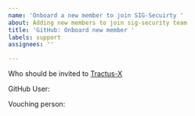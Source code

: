 ```yaml
---
name: 'Onboard a new member to join SIG-Secuirty '
about: Adding new members to join sig-security team 
title: 'GitHub: Onboard new member '
labels: support
assignees: ''

---
```


Who should be invited to [Tractus-X](https://github.com/eclipse-tractusx/sig-security)

GitHub User:
<!-- Please fill in the GITHUB-USER-ID -->

Vouching person: <!-- Please fill in your Tractus-X GitHub-Teams Maintainer GITHUB-USER-ID or the Product Owners GITHUB-USER-ID -->
<!-- Info: Who can verify that the new user is a Member of Catena-X -->

